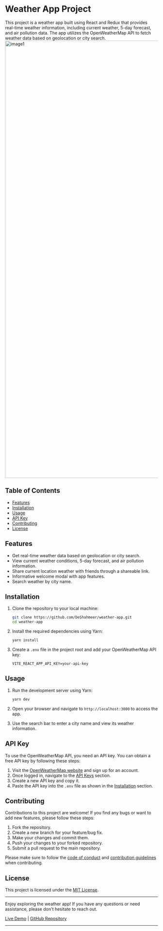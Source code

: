
# Weather App Project

This project is a weather app built using React and Redux that provides real-time weather information, including current weather, 5-day forecast, and air pollution data. The app utilizes the OpenWeatherMap API to fetch weather data based on geolocation or city search.
<img width="1434" alt="image1" src="https://github.com/DevShahmeer/weather-app/assets/108333592/683dea37-6c67-4c75-a6a7-12bc194cf0c6">

## Table of Contents

- [Features](#features)
- [Installation](#installation)
- [Usage](#usage)
- [API Key](#api-key)
- [Contributing](#contributing)
- [License](#license)

## Features

- Get real-time weather data based on geolocation or city search.
- View current weather conditions, 5-day forecast, and air pollution information.
- Share current location weather with friends through a shareable link.
- Informative welcome modal with app features.
- Search weather by city name.

## Installation

1. Clone the repository to your local machine:

   ```bash
   git clone https://github.com/DeShahmeer/weather-app.git
   cd weather-app
   ```

2. Install the required dependencies using Yarn:

   ```bash
   yarn install
   ```

3. Create a `.env` file in the project root and add your OpenWeatherMap API key:

   ```env
   VITE_REACT_APP_API_KEY=your-api-key
   ```

## Usage

1. Run the development server using Yarn:

   ```bash
   yarn dev
   ```

2. Open your browser and navigate to `http://localhost:3000` to access the app.

3. Use the search bar to enter a city name and view its weather information.

## API Key

To use the OpenWeatherMap API, you need an API key. You can obtain a free API key by following these steps:

1. Visit the [OpenWeatherMap website](https://openweathermap.org/) and sign up for an account.
2. Once logged in, navigate to the [API Keys](https://home.openweathermap.org/api_keys) section.
3. Create a new API key and copy it.
4. Paste the API key into the `.env` file as shown in the [Installation](#installation) section.

## Contributing

Contributions to this project are welcome! If you find any bugs or want to add new features, please follow these steps:

1. Fork the repository.
2. Create a new branch for your feature/bug fix.
3. Make your changes and commit them.
4. Push your changes to your forked repository.
5. Submit a pull request to the main repository.

Please make sure to follow the [code of conduct](CODE_OF_CONDUCT.md) and [contribution guidelines](CONTRIBUTING.md) when contributing.

## License

This project is licensed under the [MIT License](LICENSE).

---

Enjoy exploring the weather app! If you have any questions or need assistance, please don't hesitate to reach out.

[Live Demo](https://your-weather-app-demo-link.com) | [GitHub Repository](https://github.com/your-username/weather-app)

---
